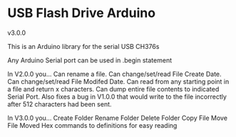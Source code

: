# USB Flash Drive Arduino

 v3.0.0

This is an Arduino library for the serial USB CH376s

Any Arduino Serial port can be used in .begin statement

In V2.0.0 you...
Can rename a file.
Can change/set/read File Create Date.
Can change/set/read File Modifed Date.
Can read from any starting point in a file and return x characters.
Can dump entire file contents to indicated Serial Port.
Also fixes a bug in V1.0.0 that would write to the file incorrectly after 512 characters had been sent.

In V3.0.0 you...
Create Folder
Rename Folder
Delete Folder
Copy File
Move File
Moved Hex commands to definitions for easy reading
